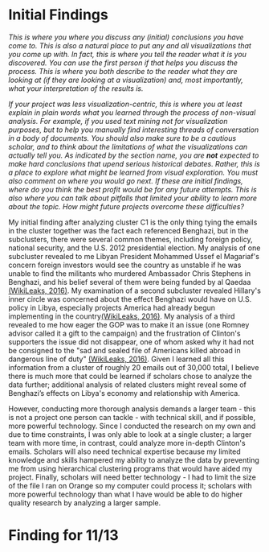 # Initial Findings

_This is where you where you discuss any (initial) conclusions you have come to. This is also a natural place to put any and all visualizations that you come up with. In fact, this is where you tell the reader what it is you discovered. You can use the first person if that helps you discuss the process. This is where you both describe to the reader what they are looking at (if they are looking at a visualization) and, most importantly, what your interpretation of the results is._



_If your project was less visualization-centric, this is where you at least explain in plain words what you learned through the process of non-visual analysis. For example, if you used text mining not for visualization purposes, but to help you manually find interesting threads of conversation in a body of documents.
You should also make sure to be a cautious scholar, and to think about the limitations of what the visualizations can actually tell you. As indicated by the section name, you are **not** expected to make hard conclusions that upend serious historical debates. Rather, this is a place to explore what might be learned from visual exploration.
You must also comment on where you would go next. If these are initial findings, where do you think the best profit would be for any future attempts. This is also where you can talk about pitfalls that limited your ability to learn more about the topic. How might future projects overcome these difficulties?_

My initial finding after analyzing cluster C1 is the only thing tying the emails in the cluster together was the fact each referenced Benghazi, but in the subclusters, there were several common themes, including foreign policy, national security, and the U.S. 2012 presidential election. My analysis of one subcluster revealed to me Libyan President Mohammed Ussef el Magariaf's concern foreign investors would see the country as unstable if he was unable to find the militants who murdered Ambassador Chris Stephens in Benghazi, and his belief several of them were being funded by al Qaedaa [(WikiLeaks, 2016)](https://wikileaks.org/clinton-emails/). My examination of a second subcluster revealed Hillary's inner circle was concerned about the effect Benghazi would have on U.S. policy in Libya, especially projects America had already begun implementing in the country[(WikiLeaks, 2016)](https://wikileaks.org/clinton-emails/). My analysis of a third revealed to me how eager the GOP was to make it an issue (one Romney advisor called it a gift to the campaign) and the frustration of Clinton's supporters the issue did not disappear, one of whom asked why it had not be consigned to the "sad and sealed file of Americans killed abroad in dangerous line of duty" [(WikiLeaks, 2016)](https://wikileaks.org/clinton-emails/). Given I learned all this information from a cluster of roughly 20 emails out of 30,000 total, I believe there is much more that could be learned if scholars chose to analyze the data further; additional analysis of related clusters might reveal some of Benghazi’s effects on Libya's economy and relationship with America. 

However, conducting more thorough analysis demands a larger team - this is not a project one person can tackle - with technical skill, and if possible, more powerful technology. Since I conducted the research on my own and due to time constraints, I was only able to look at a single cluster; a larger team with more time, in contrast, could analyze more in-depth Clinton's emails. Scholars will also need technical expertise because my limited knowledge and skills hampered my ability to analyze the data by preventing me from using hierarchical clustering programs that would have aided my project. Finally, scholars will need better technology - I had to limit the size of the file I ran on Orange so my computer could process it; scholars with more powerful technology than what I have would be able to do higher quality research by analyzing a larger sample. 

# Finding for 11/13

